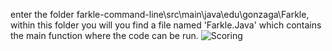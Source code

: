 enter the folder farkle-command-line\src\main\java\edu\gonzaga\Farkle, within this folder you will you find a file named 'Farkle.Java' which contains the main function where the code can be run.
![Scoring](https://github.com/codykesselring/Farkle/assets/115512973/0112d30b-2f8e-4647-b2bb-0fa0799415a2)
